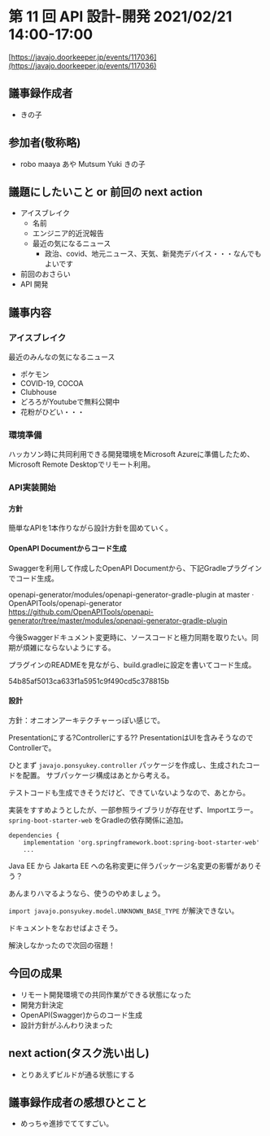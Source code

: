 # 第 11 回 API 設計-開発 2021/02/21 14:00-17:00

[https://javajo.doorkeeper.jp/events/117036](https://javajo.doorkeeper.jp/events/117036)

## 議事録作成者

- きの子

## 参加者(敬称略)

- robo maaya あや Mutsum Yuki きの子


## 議題にしたいこと or 前回の next action

- アイスブレイク
  - 名前
  - エンジニア的近況報告
  - 最近の気になるニュース
    - 政治、covid、地元ニュース、天気、新発売デバイス・・・なんでもよいです
- 前回のおさらい
- API 開発

## 議事内容

### アイスブレイク

最近のみんなの気になるニュース

- ポケモン
- COVID-19, COCOA
- Clubhouse
- どろろがYoutubeで無料公開中
- 花粉がひどい・・・

### 環境準備

ハッカソン時に共同利用できる開発環境をMicrosoft Azureに準備したため、Microsoft Remote Desktopでリモート利用。

### API実装開始

#### 方針

簡単なAPIを1本作りながら設計方針を固めていく。

#### OpenAPI Documentからコード生成

Swaggerを利用して作成したOpenAPI Documentから、下記Gradleプラグインでコード生成。

openapi-generator/modules/openapi-generator-gradle-plugin at master · OpenAPITools/openapi-generator
https://github.com/OpenAPITools/openapi-generator/tree/master/modules/openapi-generator-gradle-plugin

今後Swaggerドキュメント変更時に、ソースコードと極力同期を取りたい。同期が煩雑にならないようにする。

プラグインのREADMEを見ながら、build.gradleに設定を書いてコード生成。

54b85af5013ca633f1a5951c9f490cd5c378815b

#### 設計

方針：オニオンアーキテクチャーっぽい感じで。

Presentationにする?Controllerにする??
PresentationはUIを含みそうなのでControllerで。

ひとまず `javajo.ponsyukey.controller` パッケージを作成し、生成されたコードを配置。 サブパッケージ構成はあとから考える。

テストコードも生成できそうだけど、できていないようなので、あとから。

実装をすすめようとしたが、一部参照ライブラリが存在せず、Importエラー。`spring-boot-starter-web` をGradleの依存関係に追加。

```
dependencies {
	implementation 'org.springframework.boot:spring-boot-starter-web'
	...
```

Java EE から Jakarta EE への名称変更に伴うパッケージ名変更の影響がありそう？

あんまりハマるようなら、使うのやめましょう。

`import javajo.ponsyukey.model.UNKNOWN_BASE_TYPE` が解決できない。

ドキュメントをなおせばよさそう。

解決しなかったので次回の宿題！


## 今回の成果

- リモート開発環境での共同作業ができる状態になった
- 開発方針決定
- OpenAPI(Swagger)からのコード生成
- 設計方針がふんわり決まった

## next action(タスク洗い出し)

- とりあえずビルドが通る状態にする


## 議事録作成者の感想ひとこと

- めっちゃ進捗でててすごい。